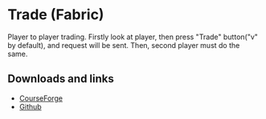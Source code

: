 # Trade (Fabric)
Player to player trading.
Firstly look at player, then press "Trade" button("v" by default), and request will be sent. Then, second player must do the same.

## Downloads and links
- [CourseForge](https://www.curseforge.com/minecraft/mc-mods/trade)
- [Github](https://github.com/fewizz/Trade)
